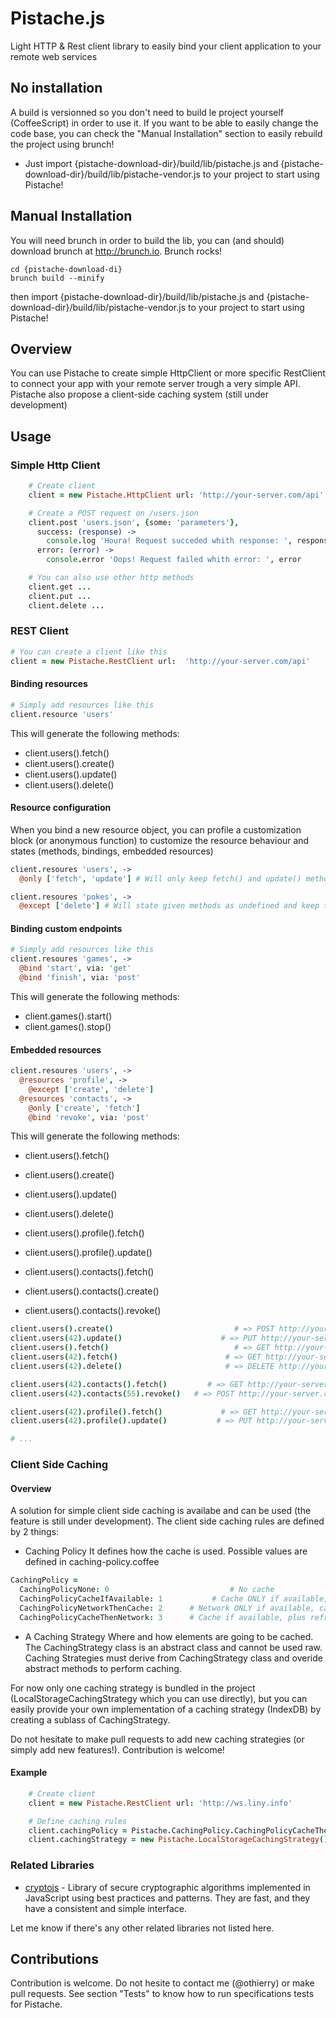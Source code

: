 # Pistache.js #

Light HTTP & Rest client library to easily bind your client application to your remote web services

## No installation ##

A build is versionned so you don't need to build le project yourself (CoffeeScript) in order to use it. If you want to be able to easily change the code base, you can check the "Manual Installation" section to easily rebuild the project using brunch!

* Just import {pistache-download-dir}/build/lib/pistache.js and {pistache-download-dir}/build/lib/pistache-vendor.js to your project to start using Pistache!

## Manual Installation ##

You will need brunch in order to build the lib, you can (and should) download brunch at http://brunch.io. Brunch rocks!

```
cd {pistache-download-di}
brunch build --minify
```
then import {pistache-download-dir}/build/lib/pistache.js and {pistache-download-dir}/build/lib/pistache-vendor.js to your project to start using Pistache!

## Overview ##

You can use Pistache to create simple HttpClient or more specific RestClient to connect your app with your remote server trough a very simple API. Pistache also propose a client-side caching system (still under development)

## Usage ##

### Simple Http Client ###

```coffeescript
    # Create client
    client = new Pistache.HttpClient url: 'http://your-server.com/api'

    # Create a POST request on /users.json
    client.post 'users.json', {some: 'parameters'},
      success: (response) ->
        console.log 'Houra! Request succeded whith response: ', response
      error: (error) ->
        console.error 'Oops! Request failed whith error: ', error

    # You can also use other http methods
    client.get ...
    client.put ...
    client.delete ...

```

### REST Client ###

```coffeescript
# You can create a client like this
client = new Pistache.RestClient url:  'http://your-server.com/api'
```

#### Binding resources ####

```coffeescript
# Simply add resources like this
client.resource 'users'
```

This will generate the following methods:
* client.users().fetch()
* client.users().create()
* client.users().update()
* client.users().delete()

#### Resource configuration ####
When you bind a new resource object, you can profile a customization block (or anonymous function) to customize the resource behaviour and states (methods, bindings, embedded resources)
```coffeescript
client.resoures 'users', ->
  @only ['fetch', 'update'] # Will only keep fetch() and update() methods, others will be stated as undefined

client.resoures 'pokes', ->
  @except ['delete'] # Will state given methods as undefined and keep the others
```

#### Binding custom endpoints ####

```coffeescript
# Simply add resources like this
client.resoures 'games', ->
  @bind 'start', via: 'get'
  @bind 'finish', via: 'post'
```

This will generate the following methods:
* client.games().start()
* client.games().stop()

#### Embedded resources ####

```coffeescript
client.resoures 'users', ->
  @resources 'profile', ->
    @except ['create', 'delete']
  @resources 'contacts', ->
    @only ['create', 'fetch']
    @bind 'revoke', via: 'post'
```

This will generate the following methods:

* client.users().fetch()
* client.users().create()
* client.users().update()
* client.users().delete()

* client.users().profile().fetch()
* client.users().profile().update()

* client.users().contacts().fetch()
* client.users().contacts().create()
* client.users().contacts().revoke()


```coffeescript
client.users().create()                           # => POST http://your-server.com/api/users
client.users(42).update()                      # => PUT http://your-server.com/api/users/42
client.users().fetch()                            # => GET http://your-server.com/api/users
client.users(42).fetch()                        # => GET http://your-server.com/api/users/42
client.users(42).delete()                       # => DELETE http://your-server.com/api/users/42

client.users(42).contacts().fetch()         # => GET http://your-server.com/api/users/42/contacts
client.users(42).contacts(55).revoke()   # => POST http://your-server.com/api/users/42/contacts/55/revoke

client.users(42).profile().fetch()             # => GET http://your-server.com/api/users/42/profile
client.users(42).profile().update()           # => PUT http://your-server.com/api/users/42/profile

# ...

```

### Client Side Caching ###

#### Overview ####

A solution for simple client side caching is availabe and can be used (the feature is still under development).
The client side caching rules are defined by 2 things:

* Caching Policy
It defines how the cache is used. Possible values are defined in caching-policy.coffee

```coffeescript
CachingPolicy =
  CachingPolicyNone: 0                           # No cache
  CachingPolicyCacheIfAvailable: 1           # Cache ONLY if available, network otherwise but not both
  CachingPolicyNetworkThenCache: 2      # Network ONLY if available, cache otherwise but not both
  CachingPolicyCacheThenNetwork: 3      # Cache if available, plus refresh the cache in background
```

* A Caching Strategy
Where and how elements are going to be cached.
The CachingStrategy class is an abstract class and cannot be used raw. Caching Strategies must derive from CachingStrategy class and overide abstract methods to perform caching.

For now only one caching strategy is bundled in the project (LocalStorageCachingStrategy which you can use directly), but you can easily provide your own implementation of a caching strategy (IndexDB) by creating a sublass of CachingStrategy.

Do not hesitate to make pull requests to add new caching strategies (or simply add new features!). Contribution is welcome!

#### Example ####

```coffeescript
    # Create client
    client = new Pistache.RestClient url: 'http://ws.liny.info'

    # Define caching rules
    client.cachingPolicy = Pistache.CachingPolicy.CachingPolicyCacheThenNetwork
    client.cachingStrategy = new Pistache.LocalStorageCachingStrategy()
```

### Related Libraries ###

 * [cryptojs](http://code.google.com/p/crypto-js/) - Library of secure cryptographic algorithms implemented in JavaScript using best practices and patterns. They are fast, and they have a consistent and simple interface.

Let me know if there's any other related libraries not listed here.

## Contributions ##

Contribution is welcome. Do not hesite to contact me (@othierry) or make pull requests.
See section "Tests" to know how to run specifications tests for Pistache.

